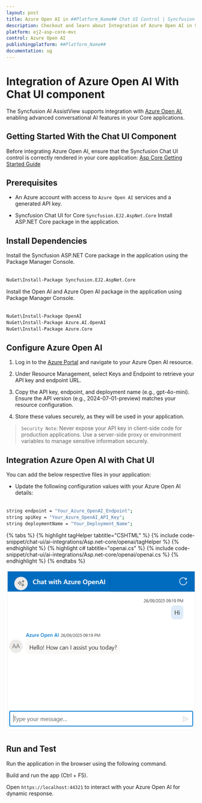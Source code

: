 ```yaml
---
layout: post
title: Azure Open AI in ##Platform_Name## Chat UI Control | Syncfusion
description: Checkout and learn about Integration of Azure Open AI in Syncfusion ##Platform_Name## Chat UI control of Syncfusion Essential JS 2 and more.
platform: ej2-asp-core-mvc
control: Azure Open AI
publishingplatform: ##Platform_Name##
documentation: ug
---
```


# Integration of Azure Open AI With Chat UI component 

The Syncfusion AI AssistView supports integration with [Azure Open AI](https://microsoft.github.io/PartnerResources/skilling/ai-ml-academy/resources/openai), enabling advanced conversational AI features in your Core applications.

## Getting Started With the Chat UI Component

Before integrating Azure Open AI, ensure that the Syncfusion Chat UI control is correctly rendered in your core application:
[ Asp Core Getting Started Guide](../getting-started)

## Prerequisites

* An Azure account with access to `Azure Open AI` services and a generated API key.

* Syncfusion Chat UI for Core `Syncfusion.EJ2.AspNet.Core` Install ASP.NET Core package in the application.

## Install Dependencies

Install the Syncfusion ASP.NET Core package in the application using the Package Manager Console.

```bash 

NuGet\Install-Package Syncfusion.EJ2.AspNet.Core
```

Install the Open AI and Azure Open AI package in the application using Package Manager Console.

```bash 

NuGet\Install-Package OpenAI
NuGet\Install-Package Azure.AI.OpenAI
NuGet\Install-Package Azure.Core

```


## Configure Azure Open AI

1. Log in to the [Azure Portal](https://portal.azure.com/#home) and navigate to your Azure Open AI resource.

2. Under Resource Management, select Keys and Endpoint to retrieve your API key and endpoint URL.  

3. Copy the API key, endpoint, and deployment name (e.g., gpt-4o-mini). Ensure the API version (e.g., 2024-07-01-preview) matches your resource configuration.

4. Store these values securely, as they will be used in your application.

> `Security Note`: Never expose your API key in client-side code for production applications. Use a server-side proxy or environment variables to manage sensitive information securely.

##  Integration Azure Open AI with Chat UI

You can add the below respective files in your application:

* Update the following configuration values with your Azure Open AI details:

```bash

string endpoint = "Your_Azure_OpenAI_Endpoint";
string apiKey = "Your_Azure_OpenAI_API_Key";
string deploymentName = "Your_Deployment_Name";  

```

{% tabs %}
{% highlight tagHelper tabtitle="CSHTML" %}
{% include code-snippet/chat-ui/ai-integrations/Asp.net-core/openai/tagHelper %}
{% endhighlight %}
{% highlight c# tabtitle="openai.cs" %}
{% include code-snippet/chat-ui/ai-integrations/Asp.net-core/openai/openai.cs %}
{% endhighlight %}
{% endtabs %}
  
![Azure Open AI](../../images/openai.png)

## Run and Test 

Run the application in the browser using the following command.

Build and run the app (Ctrl + F5).

Open `https://localhost:44321` to interact with your Azure Open AI for dynamic response.